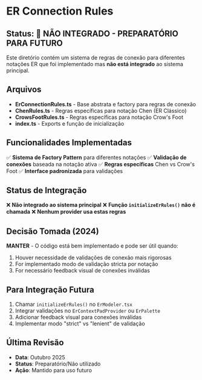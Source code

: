 # ER Connection Rules

## Status: 🚧 **NÃO INTEGRADO - PREPARATÓRIO PARA FUTURO**

Este diretório contém um sistema de regras de conexão para diferentes notações ER que foi implementado mas **não está integrado** ao sistema principal.

## Arquivos

- **ErConnectionRules.ts** - Base abstrata e factory para regras de conexão
- **ChenRules.ts** - Regras específicas para notação Chen (ER Clássico) 
- **CrowsFootRules.ts** - Regras específicas para notação Crow's Foot
- **index.ts** - Exports e função de inicialização

## Funcionalidades Implementadas

✅ **Sistema de Factory Pattern** para diferentes notações
✅ **Validação de conexões** baseada na notação ativa
✅ **Regras específicas** Chen vs Crow's Foot
✅ **Interface padronizada** para validações

## Status de Integração

❌ **Não integrado ao sistema principal**
❌ **Função `initializeErRules()` não é chamada**
❌ **Nenhum provider usa estas regras**

## Decisão Tomada (2024)

**MANTER** - O código está bem implementado e pode ser útil quando:
1. Houver necessidade de validações de conexão mais rigorosas
2. For implementado modo de validação stricta por notação
3. For necessário feedback visual de conexões inválidas

## Para Integração Futura

1. Chamar `initializeErRules()` no `ErModeler.tsx`
2. Integrar validações no `ErContextPadProvider` ou `ErPalette`
3. Adicionar feedback visual para conexões inválidas
4. Implementar modo "strict" vs "lenient" de validação

## Última Revisão

- **Data**: Outubro 2025
- **Status**: Preparatório/Não utilizado
- **Ação**: Mantido para uso futuro